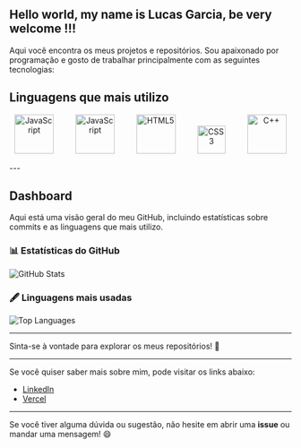 ## Hello world, my name is Lucas Garcia, be very welcome !!!
Aqui você encontra os meus projetos e repositórios. Sou apaixonado por programação e gosto de trabalhar principalmente com as seguintes tecnologias:
## Linguagens que mais utilizo

<p align="center">
  <img src="https://upload.wikimedia.org/wikipedia/commons/d/d9/Node.js_logo.svg" alt="JavaScript" width="70" style="margin-right: 35px;">
  <img src="https://upload.wikimedia.org/wikipedia/commons/9/99/Unofficial_JavaScript_logo_2.svg" alt="JavaScript" width="70" style="margin-right: 35px;">
  <img src="https://upload.wikimedia.org/wikipedia/commons/6/61/HTML5_logo_and_wordmark.svg" alt="HTML5" width="70" style="margin-right: 35px;">
  <img src="https://upload.wikimedia.org/wikipedia/commons/6/62/CSS3_logo.svg" alt="CSS3" width="50" style="margin-right: 35px;">
  <img src="https://upload.wikimedia.org/wikipedia/commons/1/18/ISO_C%2B%2B_Logo.svg" alt="C++" width="70">
</p>
---

## Dashboard

Aqui está uma visão geral do meu GitHub, incluindo estatísticas sobre commits e as linguagens que mais utilizo.

### 📊 Estatísticas do GitHub

![GitHub Stats](https://github-readme-stats.vercel.app/api?username=Garciadevv&show_icons=true&hide_title=true&count_private=true&hide=prs&theme=radical)

### 🖋️ Linguagens mais usadas

![Top Languages](https://github-readme-stats.vercel.app/api/top-langs/?username=Garciadevv&layout=compact&theme=radical)

---

Sinta-se à vontade para explorar os meus repositórios! 🚀

---

Se você quiser saber mais sobre mim, pode visitar os links abaixo:

- [LinkedIn](https://www.linkedin.com/in/lucas-garcia-9b72471b4/)
- [Vercel](https://vercel.com/lucas-garcias-projects-f8384a26)

---

Se você tiver alguma dúvida ou sugestão, não hesite em abrir uma **issue** ou mandar uma mensagem! 😄
